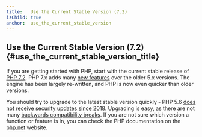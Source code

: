 ```yaml
---
title:   Use the Current Stable Version (7.2)
isChild: true
anchor:  use_the_current_stable_version
---
```


## Use the Current Stable Version (7.2) {#use_the_current_stable_version_title}

If you are getting started with PHP, start with the current stable release of [PHP 7.2][php-release]. PHP 7.x adds many [new features](#language_highlights) over the older 5.x versions. The engine has been largely re-written, and PHP is now even quicker than older versions.

You should try to upgrade to the latest stable version quickly - PHP 5.6 [does not receive security updates since 2018][php-supported-versions]. Upgrading is easy, as there are not many [backwards compatibility breaks][php72-bc]. If you are not sure which version a function or feature is in, you can check the PHP documentation on the [php.net][php-docs] website.

[php-release]: http://php.net/downloads.php
[php-docs]: http://php.net/manual/
[php-supported-versions]: http://php.net/supported-versions.php
[php72-bc]: http://php.net/manual/migration72.incompatible.php
